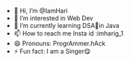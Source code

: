 - 👋 Hi, I’m @IamHari
- 👀 I’m interested in Web Dev
- 🌱 I’m currently learning DSA🥶in Java
- 📫 How to reach me Insta id :imharig_1
- 😄 Pronouns: ProgrAmmer.hAck
- ⚡ Fun fact: I am a Singer😋
<!---
IamHari01/IamHari01 is a ✨ special ✨ repository because its `README.md` (this file) appears on your GitHub profile.
You can click the Preview link to take a look at your changes.
--->
